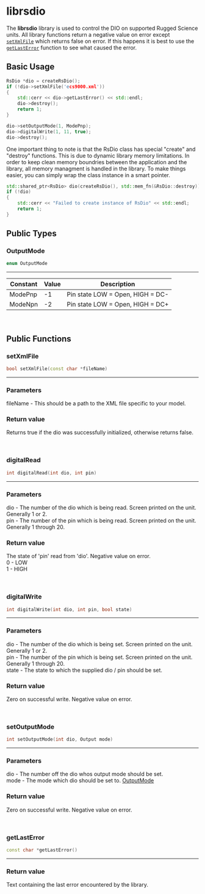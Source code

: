 # librsdio

The **librsdio** library is used to control the DIO on supported Rugged Science units. All library functions return a negative value on error except [`setXmlFile`](###setXmlFile) which returns false on error. If this happens it is best to use the [`getLastError`](###getLastError) function to see what caused the error.

## Basic Usage

```c++
RsDio *dio = createRsDio();
if (!dio->setXmlFile('ecs9000.xml'))
{
    std::cerr << dio->getLastError() << std::endl;
    dio->destroy();
    return 1;
}

dio->setOutputMode(1, ModePnp);
dio->digitalWrite(1, 11, true);
dio->destroy();
```

One important thing to note is that the RsDio class has special "create" and "destroy" functions. This is due to dynamic library memory limitations. In order to keep clean memory boundries between the application and the library, all memory managment is handled in the library. To make things easier, you can simply wrap the class instance in a smart pointer.

```c++
std::shared_ptr<RsDio> dio(createRsDio(), std::mem_fn(&RsDio::destroy));
if (!dio)
{
    std::cerr << "Failed to create instance of RsDio" << std::endl;
    return 1;
}
```

## Public Types

### OutputMode
```c++
enum OutputMode
```
---
| Constant  | Value     | Description                       |
|-----------|-----------|-----------------------------------|
| ModePnp   | -1        | Pin state LOW = Open, HIGH = DC-  |
| ModeNpn   | -2        | Pin state LOW = Open, HIGH = DC+  |

<br>

## Public Functions

### setXmlFile
```c++
bool setXmlFile(const char *fileName)
```
---

### Parameters
fileName - This should be a path to the XML file specific to your model.

### Return value
Returns true if the dio was successfully initialized, otherwise returns false.

<br>

### digitalRead
```c++
int digitalRead(int dio, int pin)
```
---

### Parameters
dio - The number of the dio which is being read. Screen printed on the unit. Generally 1 or 2.  
pin - The number of the pin which is being read. Screen printed on the unit. Generally 1 through 20.

### Return value
The state of 'pin' read from 'dio'. Negative value on error.  
0 - LOW  
1 - HIGH  

<br>

### digitalWrite
```c++
int digitalWrite(int dio, int pin, bool state)
```
---

### Parameters
dio - The number of the dio which is being set. Screen printed on the unit. Generally 1 or 2.  
pin - The number of the pin which is being set. Screen printed on the unit. Generally 1 through 20.  
state - The state to which the supplied dio / pin should be set.  

### Return value
Zero on successful write. Negative value on error.  

<br>

### setOutputMode
```c++
int setOutputMode(int dio, Output mode)
```
---

### Parameters
dio - The number off the dio whos output mode should be set.  
mode - The mode which dio should be set to. [OutputMode](##OutputMode)  

### Return value
Zero on successful write. Negative value on error.  

<br>

### getLastError
```c++
const char *getLastError()
```
---

### Return value
Text containing the last error encountered by the library.
